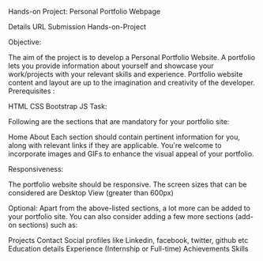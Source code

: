 Hands-on Project: Personal Portfolio Webpage

Details
URL Submission
Hands-on-Project

Objective:

The aim of the project is to develop a Personal Portfolio Website. A portfolio lets you provide information about yourself and showcase your work/projects with your relevant skills and experience.
Portfolio website content and layout are up to the imagination and creativity of the developer.
Prerequisites :

HTML
CSS
Bootstrap
JS
Task:

Following are the sections that are mandatory for your portfolio site:

Home
About
Each section should contain pertinent information for you, along with relevant links if they are applicable. You're welcome to incorporate images and GIFs to enhance the visual appeal of your portfolio.

Responsiveness:

The portfolio website should be responsive. The screen sizes that can be considered are Desktop View (greater than 600px)

Optional: Apart from the above-listed sections, a lot more can be added to your portfolio site. You can also consider adding a few more sections (add-on sections) such as:

Projects
Contact
Social profiles like Linkedin, facebook, twitter, github etc
Education details
Experience (Internship or Full-time)
Achievements
Skills
